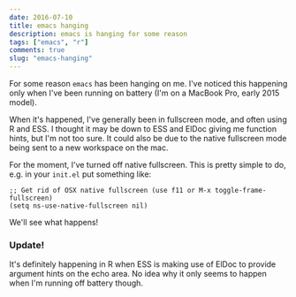 ```yaml
---
date: 2016-07-10
title: emacs hanging
description: emacs is hanging for some reason
tags: ["emacs", "r"]
comments: true
slug: "emacs-hanging"
---
```


For some reason `emacs` has been hanging on me. I've noticed this happening only when I've been running on battery (I'm on a MacBook Pro, early 2015 model).

When it's happened, I've generally been in fullscreen mode, and often using R and ESS. I thought it may be down to ESS and ElDoc giving me function hints, but I'm not too sure. It could also be due to the native fullscreen mode being sent to a new workspace on the mac.

For the moment, I've turned off native fullscreen. This is pretty simple to do, e.g. in your `init.el` put something like:

```
;; Get rid of OSX native fullscreen (use f11 or M-x toggle-frame-fullscreen)
(setq ns-use-native-fullscreen nil)
```

We'll see what happens!

### Update!

It's definitely happening in R when ESS is making use of ElDoc to provide argument hints on the echo area. No idea why it only seems to happen when I'm running off battery though.

